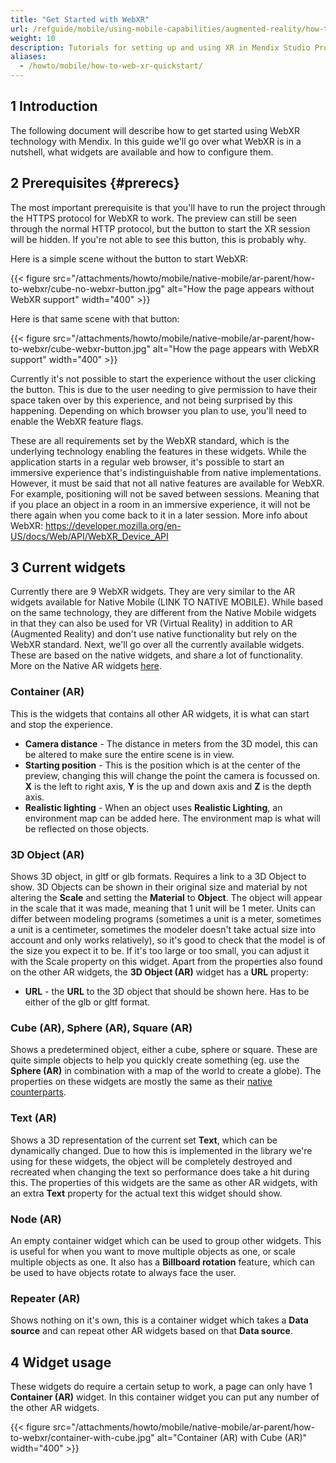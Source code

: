 ```yaml
---
title: "Get Started with WebXR"
url: /refguide/mobile/using-mobile-capabilities/augmented-reality/how-to-web-xr-quickstart/
weight: 10
description: Tutorials for setting up and using XR in Mendix Studio Pro.
aliases:
  - /howto/mobile/how-to-web-xr-quickstart/
---
```


## 1 Introduction

The following document will describe how to get started using WebXR technology with Mendix.
In this guide we'll go over what WebXR is in a nutshell, what widgets are available and how to configure them.

## 2 Prerequisites {#prerecs}

The most important prerequisite is that you'll have to run the project through the HTTPS protocol for WebXR to work. The preview can still be seen through the normal HTTP protocol, but the button to start the XR session will be hidden. If you're not able to see this button, this is probably why.

Here is a simple scene without the button to start WebXR:

{{< figure src="/attachments/howto/mobile/native-mobile/ar-parent/how-to-webxr/cube-no-webxr-button.jpg" alt="How the page appears without WebXR support"   width="400"  >}}

Here is that same scene with that button:

{{< figure src="/attachments/howto/mobile/native-mobile/ar-parent/how-to-webxr/cube-webxr-button.jpg" alt="How the page appears with WebXR support"   width="400"  >}}

Currently it's not possible to start the experience without the user clicking the button. This is due to the user needing to give permission to have their space taken over by this experience, and not being surprised by this happening.
Depending on which browser you plan to use, you'll need to enable the WebXR feature flags.

These are all requirements set by the WebXR standard, which is the underlying technology enabling the features in these widgets.
While the application starts in a regular web browser, it's possible to start an immersive experience that's indistinguishable from native implementations. However, it must be said that not all native features are available for WebXR. For example, positioning will not be saved between sessions. Meaning that if you place an object in a room in an immersive experience, it will not be there again when you come back to it in a later session. More info about WebXR: https://developer.mozilla.org/en-US/docs/Web/API/WebXR_Device_API

## 3 Current widgets

Currently there are 9 WebXR widgets. They are very similar to the AR widgets available for Native Mobile (LINK TO NATIVE MOBILE). While based on the same technology, they are different from the Native Mobile widgets in that they can also be used for VR (Virtual Reality) in addition to AR (Augmented Reality) and don't use native functionality but rely on the WebXR standard.
Next, we'll go over all the currently available widgets. These are based on the native widgets, and share a lot of functionality. More on the Native AR widgets [here](/refguide/mobile/using-mobile-capabilities/augmented-reality/_index.md/).

### Container (AR)

This is the widgets that contains all other AR widgets, it is what can start and stop the experience.

- **Camera distance** - The distance in meters from the 3D model, this can be altered to make sure the entire scene is in view.
- **Starting position** - This is the position which is at the center of the preview, changing this will change the point the camera is focussed on. **X** is the left to right axis, **Y** is the up and down axis and **Z** is the depth axis.
- **Realistic lighting** - When an object uses **Realistic Lighting**, an environment map can be added here. The environment map is what will be reflected on those objects.

### 3D Object (AR)

Shows 3D object, in gltf or glb formats. Requires a link to a 3D Object to show. 3D Objects can be shown in their original size and material by not altering the **Scale** and setting the **Material** to **Object**. The object will appear in the scale that it was made, meaning that 1 unit will be 1 meter. Units can differ between modeling programs (sometimes a unit is a meter, sometimes a unit is a centimeter, sometimes the modeler doesn't take actual size into account and only works relatively), so it's good to check that the model is of the size you expect it to be. If it's too large or too small, you can adjust it with the Scale property on this widget.
Apart from the properties also found on the other AR widgets, the **3D Object (AR)** widget has a **URL** property:

- **URL** - the **URL** to the 3D object that should be shown here. Has to be either of the glb or gltf format.

### Cube (AR), Sphere (AR), Square (AR)

Shows a predetermined object, either a cube, sphere or square. These are quite simple objects to help you quickly create something (eg. use the **Sphere (AR)** in combination with a map of the world to create a globe).
The properties on these widgets are mostly the same as their [native counterparts](/refguide/mobile/using-mobile-capabilities/augmented-reality/how-to-ar-simple-cube.md/).

### Text (AR)

Shows a 3D representation of the current set **Text**, which can be dynamically changed. Due to how this is implemented in the library we're using for these widgets, the object will be completely destroyed and recreated when changing the text so performance does take a hit during this.
The properties of this widgets are the same as other AR widgets, with an extra **Text** property for the actual text this widget should show.

### Node (AR)

An empty container widget which can be used to group other widgets. This is useful for when you want to move multiple objects as one, or scale multiple objects as one. It also has a **Billboard rotation** feature, which can be used to have objects rotate to always face the user.

### Repeater (AR)

Shows nothing on it's own, this is a container widget which takes a **Data source** and can repeat other AR widgets based on that **Data source**.

## 4 Widget usage

These widgets do require a certain setup to work, a page can only have 1 **Container (AR)** widget. In this container widget you can put any number of the other AR widgets.

{{< figure src="/attachments/howto/mobile/native-mobile/ar-parent/how-to-webxr/container-with-cube.jpg" alt="Container (AR) with Cube (AR)"  width="400"  >}}
